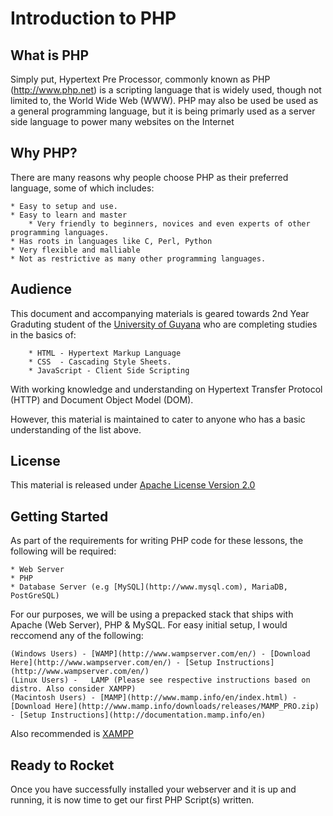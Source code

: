 Introduction to PHP 
====================

What is PHP
---------------

Simply put, Hypertext Pre Processor, commonly known as PHP (http://www.php.net) is a scripting language that is widely used, though not limited to, the World Wide Web (WWW). PHP may also be used be used as a general programming language, but it is being primarly used as a server side language to power many websites on the Internet

Why PHP? 
---------------

There are many reasons why people choose PHP as their preferred language, some of which includes: 

	* Easy to setup and use. 
	* Easy to learn and master
		* Very friendly to beginners, novices and even experts of other programming languages. 
	* Has roots in languages like C, Perl, Python
	* Very flexible and malliable
	* Not as restrictive as many other programming languages. 


Audience
-------------

This document and accompanying materials is geared towards 2nd Year Graduting student of the [University of Guyana](http://www.uog.edu.gy) who are completing studies in the basics of: 
	
		* HTML - Hypertext Markup Language
		* CSS  - Cascading Style Sheets. 
		* JavaScript - Client Side Scripting

With working knowledge and understanding on Hypertext Transfer Protocol (HTTP) and Document Object Model (DOM).

However, this material is maintained to cater to anyone who has a basic understanding of the list above. 

License
------------

This material is released under [Apache License Version 2.0](http://www.apache.org/licenses/LICENSE-2.0.html)


Getting Started
---------------

As part of the requirements for writing PHP code for these lessons, the following will be required: 

	* Web Server 
	* PHP 
	* Database Server (e.g [MySQL](http://www.mysql.com), MariaDB, PostGreSQL)

For our purposes, we will be using a prepacked stack that ships with Apache (Web Server), PHP & MySQL. For easy initial setup, I would reccomend any of the following: 

	(Windows Users) - [WAMP](http://www.wampserver.com/en/) - [Download Here](http://www.wampserver.com/en/) - [Setup Instructions](http://www.wampserver.com/en/)
	(Linux Users) -   LAMP (Please see respective instructions based on distro. Also consider XAMPP)
	(Macintosh Users) - [MAMP](http://www.mamp.info/en/index.html) - [Download Here](http://www.mamp.info/downloads/releases/MAMP_PRO.zip) - [Setup Instructions](http://documentation.mamp.info/en)

Also recommended is [XAMPP](http://www.apachefriends.org/en/xampp.html)

Ready to Rocket 
------------------

Once you have successfully installed your webserver and it is up and running, it is now time to get our first PHP Script(s) written.